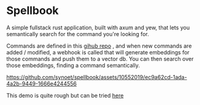 # Spellbook
A simple fullstack rust application, built with axum and yew, that lets you semantically search for the command you're looking for. 

Commands are defined in this [gihub repo](https://github.com/synoet/spellbook-registry) , and when new commands are added / modified, a webhook is called that will generate embeddings for those commands and push them to a vector db. You can then search over those embeddings, finding a command semantically.

https://github.com/synoet/spellbook/assets/10552019/ec9a62cd-1ada-4a2b-9449-1666e4244556

This demo is quite rough but can be tried [here](https://spellbook.fly.dev/)





